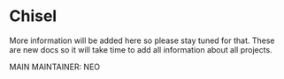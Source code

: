 # Chisel

More information will be added here so please stay tuned for that. These are new docs so it will take time to add all information about all projects.

MAIN MAINTAINER: NEO
